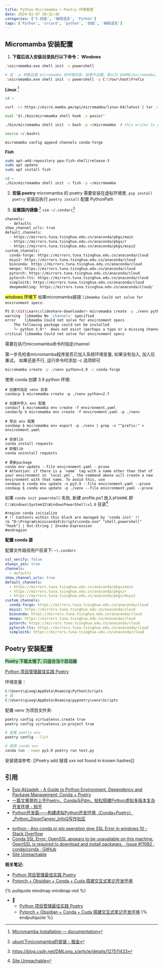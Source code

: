 ```yaml
---
title: Python Micromamba + Poetry 环境管理
date: 2024-02-07 10:32:46
categories: ['5.技能', '编程语言', 'Python']
tags: ['Python', 'srcard', 'python', '技能', '编程语言']
---
```

  
  
## Micromamba 安装配置

1. **下载后进入安装目录执行以下命令：**
**Windows**
```sh
.\micromamba.exe shell init -s powershell

# 或：-p 参数设置 micromamba 的环境目录，如果不设置，默认为 $HOME/micromamba，和 miniconda 类似
.\micromamba.exe shell init -s powershell -p C:\Your\Root\Prefix
```
**Linux** [^10]
```sh
cd ~

curl -Ls https://micro.mamba.pm/api/micromamba/linux-64/latest | tar -xvj bin/micromamba

eval "$(./bin/micromamba shell hook -s posix)"

./bin/micromamba shell init -s bash -p ~/micromamba  # this writes to your .bashrc file

source ~/.bashrc

micromamba config append channels conda-forge
```
**Fish** 
```sh
sudo apt-add-repository ppa:fish-shell/release-3
sudo apt update
sudo apt install fish

cd ~
./bin/micromamba shell init -s fish -p ~/micromamba  
```

2. **安装 poetry**
micromamba 的 poetry 需要安装在虚拟环境里, `pip install poetry` 安装后执行 `poetry install` 配置 PythonPath

3. **设置国内镜像**:[^8]
`vim ~/.condarc`[^9]
```sh
channels: 
  - defaults
show_channel_urls: true
default_channels:
  - https://mirrors.tuna.tsinghua.edu.cn/anaconda/pkgs/main
  - https://mirrors.tuna.tsinghua.edu.cn/anaconda/pkgs/r
  - https://mirrors.tuna.tsinghua.edu.cn/anaconda/pkgs/msys2
custom_channels:
  conda-forge: https://mirrors.tuna.tsinghua.edu.cn/anaconda/cloud
  msys2: https://mirrors.tuna.tsinghua.edu.cn/anaconda/cloud
  bioconda: https://mirrors.tuna.tsinghua.edu.cn/anaconda/cloud
  menpo: https://mirrors.tuna.tsinghua.edu.cn/anaconda/cloud
  pytorch: https://mirrors.tuna.tsinghua.edu.cn/anaconda/cloud
  pytorch-lts: https://mirrors.tuna.tsinghua.edu.cn/anaconda/cloud
  simpleitk: https://mirrors.tuna.tsinghua.edu.cn/anaconda/cloud
  deepmodeling: https://mirrors.tuna.tsinghua.edu.cn/anaconda/cloud/
```
<!--SR:!2024-07-02,153,250-->

<mark style="background: #fefe00A6;">windows 环境下</mark> 如果micromamba报错 `libmamba Could not solve for environment specs`:
```sh
PS D:\Git\Learn\slideshare-downloader> micromamba create -p ./venv python=3.9
warning  libmamba No 'channels' specified
error    libmamba Could not solve for environment specs
    The following package could not be installed
    └─ python 3.9**  does not exist (perhaps a typo or a missing channel).
critical libmamba Could not solve for environment specs
```
需要在执行micromamba命令时指定channel
  
第一步先检查micromamba程序是否已加入系统环境变量, 如果没有加入, 加入后重试。
如果还是不行, 运行命令时添加 -c 选项即可
```sh
micromamba create -p ./venv python=3.9 -c conda-forge
```
<!--SR:!2025-04-19,310,250-->

使用 conda 创建 3.9 python 环境:
  
```
# 创建时指定 venv 目录
condacp $ micromamba create -p ./venv python=2.7 

# 创建并导入 env 配置
condacf $ micromamba env create -f environment.yaml
condacfp $ micromamba env create -f environment.yaml -p ./venv

# 导出 env 配置
condaep $ micromamba env export -p ./venv | grep -v "^prefix:" > environment.yaml

# 安装lib
conda install requests
# 卸载lib
conda uninstall requests

# 更新package
conda env update --file environment.yaml --prune
# Attention: if there is a `name` tag with a name other than that of your environment in `local.yml`, the command above will create a new environment with that name. To avoid this, use
condaun $ conda env update -n py3.9 --file environment.yaml --prune
condaup $ conda env update -p ./venv --file environment.yaml --prune
```
<!--SR:!2025-07-18,450,250-->

如果 `conda init powershell` 失败, 新建 profile.ps1
放入`$PSHOME` 即 `C:\Windows\System32\WindowsPowerShell\v1.0` 目录[^3]
```
#region conda initialize
# !! Contents within this block are managed by 'conda init' !!
(& "D:\Program\miniconda3\Scripts\conda.exe" "shell.powershell" "hook") | Out-String | Invoke-Expression
#endregion
```

**配置 conda 源**

配置文件路径用户目录下: `~\.condarc`
```yaml
ssl_verify: false
always_yes: true
channels:
  - defaults
show_channel_urls: true
default_channels:
  - https://mirrors.tuna.tsinghua.edu.cn/anaconda/pkgs/main
  - https://mirrors.tuna.tsinghua.edu.cn/anaconda/pkgs/r
  - https://mirrors.tuna.tsinghua.edu.cn/anaconda/pkgs/msys2
custom_channels:
  conda-forge: https://mirrors.tuna.tsinghua.edu.cn/anaconda/cloud
  msys2: https://mirrors.tuna.tsinghua.edu.cn/anaconda/cloud
  bioconda: https://mirrors.tuna.tsinghua.edu.cn/anaconda/cloud
  menpo: https://mirrors.tuna.tsinghua.edu.cn/anaconda/cloud
  pytorch: https://mirrors.tuna.tsinghua.edu.cn/anaconda/cloud
  pytorch-lts: https://mirrors.tuna.tsinghua.edu.cn/anaconda/cloud
  simpleitk: https://mirrors.tuna.tsinghua.edu.cn/anaconda/cloud
```
  
  
## Poetry 安装配置

<mark style="background: #83d98fA6;">Poetry 下载太慢了, 只适合当个启动器</mark> 

[Python 项目管理最佳实践 Poetry](../acc2d6da5dd37affe3f03e94d2997ae7cd02bc92)

环境变量：
```sh
C:\Users\qiaog\AppData\Roaming\Python\Scripts
# 或
C:\Users\qiaog\AppData\Roaming\pypoetry\venv\Scripts
```

配置 venv 为项目文件夹:
```sh
poetry config virtualenvs.create true
poetry config virtualenvs.in-project true
```

```sh
# 查看 poetry env
poetry config --list

# 使用 conda env
conda run --name py3.9 poetry run test.py
```

安装错误参考: [[Poetry add 报错 xxx not found in known hashes]]
  
  
## 引用

- [Essi Alizadeh - A Guide to Python Environment, Dependency and Package Management: Conda + Poetry](https://ealizadeh.com/blog/guide-to-python-env-pkg-dependency-using-conda-poetry/)
- [一篇文章带你上手Poetry、Conda与Pdm，轻松搭建Python虚拟多版本复杂开发环境 - 知乎](https://zhuanlan.zhihu.com/p/554965293)
- [Python开发篇——构建虚拟Python开发环境（Conda+Poetry）_Python_DisonTangor_InfoQ写作社区](https://xie.infoq.cn/article/59811f15c0cced35582839a40)
[^2]: [Conda update fails with SSL error CERTIFICATE_VERIFY_FAILED - Stack Overflow](https://stackoverflow.com/questions/33699577/conda-update-fails-with-ssl-error-certificate-verify-failed)
- [python - Any conda or pip operation give SSL Error in windows 10 - Stack Overflow](https://stackoverflow.com/questions/55185945/any-conda-or-pip-operation-give-ssl-error-in-windows-10)
- [Conda SSL Error: OpenSSL appears to be unavailable on this machine. OpenSSL is required to download and install packages. · Issue #11982 · conda/conda · GitHub](https://github.com/conda/conda/issues/11982)
- [Site Unreachable](https://stackoverflow.com/questions/42352841/how-to-update-an-existing-conda-environment-with-a-yml-file)
[^3]: [Site Unreachable](https://blog.csdn.net/aaadddmdsf/article/details/127912784)
[^4]: [Fetching Title#ta9t](https://www.anaconda.com/blog/a-faster-conda-for-a-growing-community)
[^5]: [Site Unreachable](https://community.anaconda.cloud/t/condavalueerror-key-solver-is-not-a-known-primitive-parameter/55287)
[^6]: [Fetching Title#i7le](https://aws-pytorch-doc.com/setup/)
[^7]: [使用 Micromamba 替换 Miniconda 更快配置 Python 环境 - 知乎](https://zhuanlan.zhihu.com/p/622346839)
[^8]: [ubunt下micromamba的安装 - 掘金](https://juejin.cn/post/7287805931382456332)
[^9]: https://blog.csdn.net/DMLong_x/article/details/127511433
[^10]: [Micromamba Installation — documentation](https://mamba.readthedocs.io/en/latest/micromamba-installation.html)

**相关笔记:**

- [Python 项目管理最佳实践 Poetry](../acc2d6da5dd37affe3f03e94d2997ae7cd02bc92)
- [Pytorch + Obsidian + Conda + Cuda 搭建交互式笔记开发环境](../b8bc8d6b00b5f8aacbc31724c33dd6ecb004e746)

{% pullquote mindmap mindmap-md %}
- 🔵
  - [Python 项目管理最佳实践 Poetry](../acc2d6da5dd37affe3f03e94d2997ae7cd02bc92)
  - [Pytorch + Obsidian + Conda + Cuda 搭建交互式笔记开发环境](../b8bc8d6b00b5f8aacbc31724c33dd6ecb004e746)
{% endpullquote %}